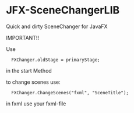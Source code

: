 # JFX-SceneChangerLIB

Quick and dirty SceneChanger for JavaFX


IMPORTANT!!

Use 
  
      FXChanger.oldStage = primaryStage;
  
in the start Method


to change scenes use:

      FXChanger.ChangeScenes("fxml", "SceneTitle");
 
in fxml use your fxml-file

